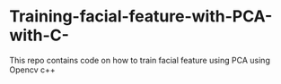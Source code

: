 # Training-facial-feature-with-PCA-with-C-
This repo contains code on how to train facial feature using PCA using Opencv c++
